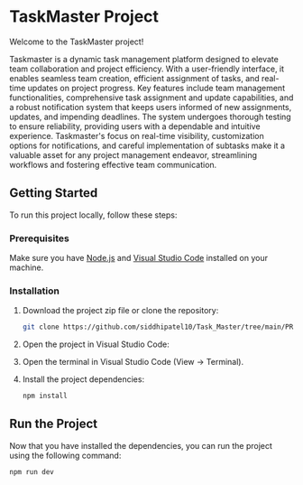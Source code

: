 # TaskMaster Project

Welcome to the TaskMaster project! 

Taskmaster is a dynamic task management platform designed to elevate team collaboration and project efficiency. With a user-friendly interface, it enables seamless team creation, efficient assignment of tasks, and real-time updates on project progress. Key features include team management functionalities, comprehensive task assignment and update capabilities, and a robust notification system that keeps users informed of new assignments, updates, and impending deadlines. The system undergoes thorough testing to ensure reliability, providing users with a dependable and intuitive experience. Taskmaster's focus on real-time visibility, customization options for notifications, and careful implementation of subtasks make it a valuable asset for any project management endeavor, streamlining workflows and fostering effective team communication.

## Getting Started

To run this project locally, follow these steps:

### Prerequisites

Make sure you have [Node.js](https://nodejs.org/) and [Visual Studio Code](https://code.visualstudio.com/) installed on your machine.

### Installation

1. Download the project zip file or clone the repository:

   ```bash
   git clone https://github.com/siddhipatel10/Task_Master/tree/main/PRJ666/Artifacts

2. Open the project in Visual Studio Code:
3. Open the terminal in Visual Studio Code (View -> Terminal).
4. Install the project dependencies:
   ```bash
   npm install

## Run the Project

Now that you have installed the dependencies, you can run the project using the following command:

   ```bash
   npm run dev
   ```













